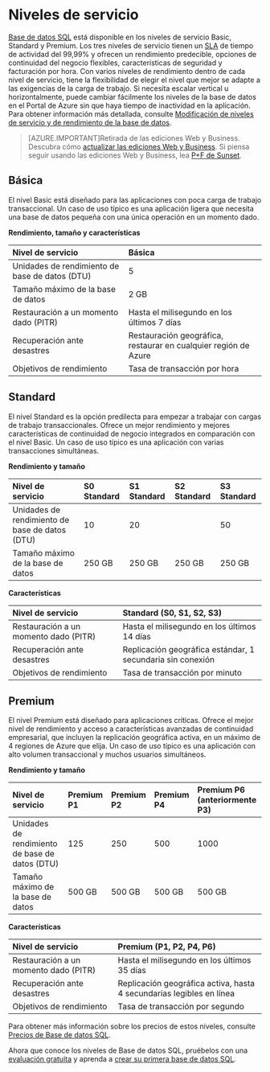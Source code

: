 <properties
   pageTitle="Niveles de servicio de Base de datos SQL"
   description="Compare las características de rendimiento y de continuidad del negocio de los niveles de servicio de Base de datos SQL de Azure para encontrar el equilibrio adecuado entre costo y funcionalidad a medida que escalan a petición sin tiempo de inactividad."
   services="sql-database"
   documentationCenter=""
   authors="shontnew"
   manager="jeffreyg"
   editor="monicar"/>

<tags
   ms.service="sql-database"
   ms.devlang="na"
   ms.topic="article"
   ms.tgt_pltfrm="na"
   ms.workload="data-management"
   ms.date="08/12/2015"
   ms.author="shkurhek"/>

# Niveles de servicio

[Base de datos SQL](sql-database-technical-overview.md) está disponible en los niveles de servicio Basic, Standard y Premium. Los tres niveles de servicio tienen un [SLA](http://azure.microsoft.com/support/legal/sla/) de tiempo de actividad del 99,99% y ofrecen un rendimiento predecible, opciones de continuidad del negocio flexibles, características de seguridad y facturación por hora. Con varios niveles de rendimiento dentro de cada nivel de servicio, tiene la flexibilidad de elegir el nivel que mejor se adapte a las exigencias de la carga de trabajo. Si necesita escalar vertical u horizontalmente, puede cambiar fácilmente los niveles de la base de datos en el Portal de Azure sin que haya tiempo de inactividad en la aplicación. Para obtener información más detallada, consulte [Modificación de niveles de servicio y de rendimiento de la base de datos](https://msdn.microsoft.com/library/azure/dn369872.aspx).

> [AZURE.IMPORTANT]Retirada de las ediciones Web y Business. Descubra cómo [actualizar las ediciones Web y Business](sql-database-upgrade-new-service-tiers.md). Si piensa seguir usando las ediciones Web y Business, lea [P+F de Sunset](http://azure.microsoft.com/pricing/details/sql-database/web-business/).

## Básica

El nivel Basic está diseñado para las aplicaciones con poca carga de trabajo transaccional. Un caso de uso típico es una aplicación ligera que necesita una base de datos pequeña con una única operación en un momento dado.

**Rendimiento, tamaño y características**


| Nivel de servicio | Básica |
| :-- | :-- |
| Unidades de rendimiento de base de datos (DTU) | 5 |
| Tamaño máximo de la base de datos | 2 GB |
| Restauración a un momento dado (PITR) | Hasta el milisegundo en los últimos 7 días |
| Recuperación ante desastres | Restauración geográfica, restaurar en cualquier región de Azure |
| Objetivos de rendimiento | Tasa de transacción por hora |


## Standard

El nivel Standard es la opción predilecta para empezar a trabajar con cargas de trabajo transaccionales. Ofrece un mejor rendimiento y mejores características de continuidad de negocio integrados en comparación con el nivel Basic. Un caso de uso típico es una aplicación con varias transacciones simultáneas.

**Rendimiento y tamaño**


| Nivel de servicio | S0 Standard | S1 Standard | S2 Standard | S3 Standard |
| :-- | :-- | :-- | :-- | :-- |
| Unidades de rendimiento de base de datos (DTU) | 10 | 20 | | 50 | 100 |
| Tamaño máximo de la base de datos | 250 GB | 250 GB | 250 GB | 250 GB |


**Características**


| Nivel de servicio | Standard (S0, S1, S2, S3) |
| :-- | :-- |
| Restauración a un momento dado (PITR) | Hasta el milisegundo en los últimos 14 días |
| Recuperación ante desastres | Replicación geográfica estándar, 1 secundaria sin conexión |
| Objetivos de rendimiento | Tasa de transacción por minuto |


## Premium

El nivel Premium está diseñado para aplicaciones críticas. Ofrece el mejor nivel de rendimiento y acceso a características avanzadas de continuidad empresarial, que incluyen la replicación geográfica activa, en un máximo de 4 regiones de Azure que elija. Un caso de uso típico es una aplicación con alto volumen transaccional y muchos usuarios simultáneos.

**Rendimiento y tamaño**


| Nivel de servicio | Premium P1 | Premium P2 | Premium P4 | Premium P6 (anteriormente P3) |
| :-- | :-- | :-- | :-- | :-- |
| Unidades de rendimiento de base de datos (DTU) | 125 | 250 | 500 | 1000 |
| Tamaño máximo de la base de datos | 500 GB | 500 GB | 500 GB | 500 GB |


**Características**


| Nivel de servicio | Premium (P1, P2, P4, P6) |
| :-- | :-- |
| Restauración a un momento dado (PITR) | Hasta el milisegundo en los últimos 35 días |
| Recuperación ante desastres | Replicación geográfica activa, hasta 4 secundarias legibles en línea |
| Objetivos de rendimiento | Tasa de transacción por segundo |


Para obtener más información sobre los precios de estos niveles, consulte [Precios de Base de datos SQL](http://azure.microsoft.com/pricing/details/sql-database/).

Ahora que conoce los niveles de Base de datos SQL, pruébelos con una [evaluación gratuita](http://azure.microsoft.com/pricing/free-trial/) y aprenda a [crear su primera base de datos SQL](sql-database-get-started.md).
 

<!---HONumber=August15_HO8-->